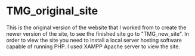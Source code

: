 # TMG_original_site
This is the original version of the website that I worked from to create the newer version of the site, to see the finished site go to "TMG_new_site". In order to view the site you need to install a local server hosting software capable of running PHP. I used XAMPP Apache server to view the site.
